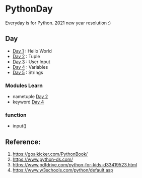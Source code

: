 # PythonDay

Everyday is for Python. 2021 new year resolution :)

## Day
* [Day 1](https://github.com/AdaniKamal/PythonDay/blob/main/Day1/Hello.py) : Hello World
* [Day 2](https://github.com/AdaniKamal/PythonDay/blob/main/Day2/Tuple.py) : Tuple
* [Day 3](https://github.com/AdaniKamal/PythonDay/blob/main/Day3/UserInput.py) : User Input
* [Day 4](https://github.com/AdaniKamal/PythonDay/blob/main/Day4/variable.py) : Variables
* [Day 5]() : Strings

### Modules Learn
* nametuple [Day 2](https://github.com/AdaniKamal/PythonDay/blob/main/Day2/Tuple.py)
* keyword [Day 4](https://github.com/AdaniKamal/PythonDay/blob/main/Day4/variable.py)

### function
* input()

## Reference:

1. https://goalkicker.com/PythonBook/
2. https://www.python-ds.com/
3. https://www.pdfdrive.com/python-for-kids-d33419523.html
4. https://www.w3schools.com/python/default.asp
